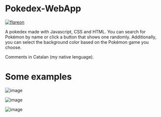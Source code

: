 # Pokedex-WebApp 

[![flareon](https://cdn3.emoji.gg/emojis/31415-flareon.png)](https://emoji.gg/emoji/31415-flareon)

A pokedex made with Javascript, CSS and HTML.
You can search for Pokémon by name or click a button that shows one randomly. Additionally, you can select the background color based on the Pokémon game you choose.

Comments in Catalan (my native lenguage). 

# Some examples

![image](https://github.com/PolMuri/Pokedex-WebApp/assets/109922379/4ee4f951-6af3-4478-abff-a9b55d614ed4)

![image](https://github.com/PolMuri/Pokedex-WebApp/assets/109922379/653d0995-04d6-4127-8721-5554925a571f)

![image](https://github.com/PolMuri/Pokedex-WebApp/assets/109922379/54ad1349-2116-471e-a0af-b06a03b76c73)
